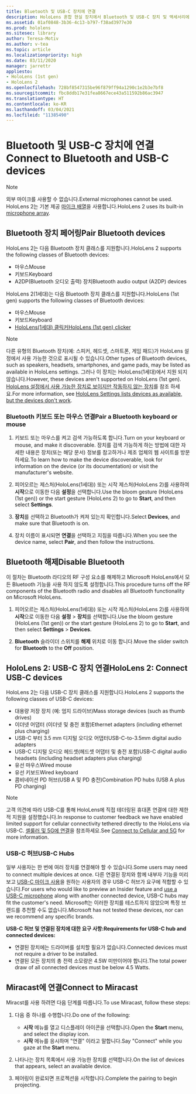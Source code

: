 ```yaml
---
title: Bluetooth 및 USB-C 장치에 연결
description: HoloLens 혼합 현실 장치에서 Bluetooth 및 USB-C 장치 및 액세서리에 연결을 시작하세요.
ms.assetid: 01af0848-3b36-4c13-b797-f38ad3977e30
ms.prod: hololens
ms.sitesec: library
author: Teresa-Motiv
ms.author: v-tea
ms.topic: article
ms.localizationpriority: high
ms.date: 03/11/2020
manager: jarrettr
appliesto:
- HoloLens (1st gen)
- HoloLens 2
ms.openlocfilehash: 728bf8547315be96f879ff94a1290c1e2b3e7bf8
ms.sourcegitcommit: fbc8ddb17e31fea8667ece43a511592b86ac3947
ms.translationtype: HT
ms.contentlocale: ko-KR
ms.lasthandoff: 03/04/2021
ms.locfileid: "11385490"
---
```

# <a name="connect-to-bluetooth-and-usb-c-devices"></a><span data-ttu-id="7dc31-103">Bluetooth 및 USB-C 장치에 연결</span><span class="sxs-lookup"><span data-stu-id="7dc31-103">Connect to Bluetooth and USB-C devices</span></span>

> [!NOTE]
> <span data-ttu-id="7dc31-104">외부 마이크를 사용할 수 없습니다.</span><span class="sxs-lookup"><span data-stu-id="7dc31-104">External microphones cannot be used.</span></span> <span data-ttu-id="7dc31-105">HoloLens 2는 기본 제공 [마이크 배열](hololens2-hardware.md#audio-and-speech)을 사용합니다.</span><span class="sxs-lookup"><span data-stu-id="7dc31-105">HoloLens 2 uses its built-in [microphone array](hololens2-hardware.md#audio-and-speech).</span></span>

## <a name="pair-bluetooth-devices"></a><span data-ttu-id="7dc31-106">Bluetooth 장치 페어링</span><span class="sxs-lookup"><span data-stu-id="7dc31-106">Pair Bluetooth devices</span></span>

<span data-ttu-id="7dc31-107">HoloLens 2는 다음 Bluetooth 장치 클래스를 지원합니다.</span><span class="sxs-lookup"><span data-stu-id="7dc31-107">HoloLens 2 supports the following classes of Bluetooth devices:</span></span>

- <span data-ttu-id="7dc31-108">마우스</span><span class="sxs-lookup"><span data-stu-id="7dc31-108">Mouse</span></span>
- <span data-ttu-id="7dc31-109">키보드</span><span class="sxs-lookup"><span data-stu-id="7dc31-109">Keyboard</span></span>
- <span data-ttu-id="7dc31-110">A2DP(Bluetooth 오디오 출력) 장치</span><span class="sxs-lookup"><span data-stu-id="7dc31-110">Bluetooth audio output (A2DP) devices</span></span>

<span data-ttu-id="7dc31-111">HoloLens 2(1세대)는 다음 Bluetooth 장치 클래스를 지원합니다.</span><span class="sxs-lookup"><span data-stu-id="7dc31-111">HoloLens (1st gen) supports the following classes of Bluetooth devices:</span></span>

- <span data-ttu-id="7dc31-112">마우스</span><span class="sxs-lookup"><span data-stu-id="7dc31-112">Mouse</span></span>
- <span data-ttu-id="7dc31-113">키보드</span><span class="sxs-lookup"><span data-stu-id="7dc31-113">Keyboard</span></span>
- [<span data-ttu-id="7dc31-114">HoloLens(1세대) 클릭커</span><span class="sxs-lookup"><span data-stu-id="7dc31-114">HoloLens (1st gen) clicker</span></span>](https://docs.microsoft.com/hololens/hololens1-clicker)

> [!NOTE]
> <span data-ttu-id="7dc31-115">다른 유형의 Bluetooth 장치(예: 스피커, 헤드셋, 스마트폰, 게임 패드)가 HoloLens 설정에서 사용 가능한 것으로 표시될 수 있습니다.</span><span class="sxs-lookup"><span data-stu-id="7dc31-115">Other types of Bluetooth devices, such as speakers, headsets, smartphones, and game pads, may be listed as available in HoloLens settings.</span></span> <span data-ttu-id="7dc31-116">그러나 이 장치는 HoloLens(1세대)에서 지원 되지 않습니다.</span><span class="sxs-lookup"><span data-stu-id="7dc31-116">However, these devices aren't supported on HoloLens (1st gen).</span></span> <span data-ttu-id="7dc31-117">[HoloLens 설정에서 사용 가능한 장치로 보이지만 작동하지 않는 장치](hololens-FAQ.md#hololens-settings-lists-devices-as-available-but-the-devices-dont-work)를 참조 하세요.</span><span class="sxs-lookup"><span data-stu-id="7dc31-117">For more information, see [HoloLens Settings lists devices as available, but the devices don't work](hololens-FAQ.md#hololens-settings-lists-devices-as-available-but-the-devices-dont-work).</span></span>

### <a name="pair-a-bluetooth-keyboard-or-mouse"></a><span data-ttu-id="7dc31-118">Bluetooth 키보드 또는 마우스 연결</span><span class="sxs-lookup"><span data-stu-id="7dc31-118">Pair a Bluetooth keyboard or mouse</span></span>

1. <span data-ttu-id="7dc31-119">키보드 또는 마우스를 켜고 검색 가능하도록 합니다.</span><span class="sxs-lookup"><span data-stu-id="7dc31-119">Turn on your keyboard or mouse, and make it discoverable.</span></span> <span data-ttu-id="7dc31-120">장치를 검색 가능하게 하는 방법에 대한 자세한 내용은 장치(또는 해당 문서) 정보를 참고하거나 제조 업체의 웹 사이트를 방문하세요.</span><span class="sxs-lookup"><span data-stu-id="7dc31-120">To learn how to make the device discoverable, look for information on the device (or its documentation) or visit the manufacturer's website.</span></span>

1. <span data-ttu-id="7dc31-121">피어오르는 제스처(HoloLens(1세대)) 또는 시작 제스처(HoloLens 2)를 사용하여 **시작**으로 이동한 다음 **설정**을 선택합니다.</span><span class="sxs-lookup"><span data-stu-id="7dc31-121">Use the bloom gesture (HoloLens (1st gen)) or the start gesture (HoloLens 2) to go to **Start**, and then select **Settings**.</span></span>

1. <span data-ttu-id="7dc31-122">**장치**를 선택하고 Bluetooth가 켜져 있는지 확인합니다.</span><span class="sxs-lookup"><span data-stu-id="7dc31-122">Select **Devices**, and make sure that Bluetooth is on.</span></span>  

1. <span data-ttu-id="7dc31-123">장치 이름이 표시되면 **연결**을 선택하고 지침을 따릅니다.</span><span class="sxs-lookup"><span data-stu-id="7dc31-123">When you see the device name, select **Pair**, and then follow the instructions.</span></span>

## <a name="disable-bluetooth"></a><span data-ttu-id="7dc31-124">Bluetooth 해제</span><span class="sxs-lookup"><span data-stu-id="7dc31-124">Disable Bluetooth</span></span>

<span data-ttu-id="7dc31-125">이 절차는 Bluetooth 라디오의 RF 구성 요소를 해제하고 Microsoft HoloLens에서 모든 Bluetooth 기능을 사용 하지 않도록 설정합니다.</span><span class="sxs-lookup"><span data-stu-id="7dc31-125">This procedure turns off the RF components of the Bluetooth radio and disables all Bluetooth functionality on Microsoft HoloLens.</span></span>

1. <span data-ttu-id="7dc31-126">피어오르는 제스처(HoloLens(1세대)) 또는 시작 제스처(HoloLens 2)를 사용하여 **시작**으로 이동한 다음 **설정** > **장치**를 선택합니다.</span><span class="sxs-lookup"><span data-stu-id="7dc31-126">Use the bloom gesture (HoloLens (1st gen)) or the start gesture (HoloLens 2) to go to **Start**, and then select **Settings** > **Devices**.</span></span>

1. <span data-ttu-id="7dc31-127">**Bluetooth** 슬라이더 스위치를 **해제** 위치로 이동 합니다.</span><span class="sxs-lookup"><span data-stu-id="7dc31-127">Move the slider switch for **Bluetooth** to the **Off** position.</span></span>

## <a name="hololens-2-connect-usb-c-devices"></a><span data-ttu-id="7dc31-128">HoloLens 2: USB-C 장치 연결</span><span class="sxs-lookup"><span data-stu-id="7dc31-128">HoloLens 2: Connect USB-C devices</span></span>

<span data-ttu-id="7dc31-129">HoloLens 2는 다음 USB-C 장치 클래스를 지원합니다.</span><span class="sxs-lookup"><span data-stu-id="7dc31-129">HoloLens 2 supports the following classes of USB-C devices:</span></span>

- <span data-ttu-id="7dc31-130">대용량 저장 장치 (예: 엄지 드라이브)</span><span class="sxs-lookup"><span data-stu-id="7dc31-130">Mass storage devices (such as thumb drives)</span></span>
- <span data-ttu-id="7dc31-131">이더넷 어댑터 (이더넷 및 충전 포함)</span><span class="sxs-lookup"><span data-stu-id="7dc31-131">Ethernet adapters (including ethernet plus charging)</span></span>
- <span data-ttu-id="7dc31-132">USB-C 부터 3.5 mm 디지털 오디오 어댑터</span><span class="sxs-lookup"><span data-stu-id="7dc31-132">USB-C-to-3.5mm digital audio adapters</span></span>
- <span data-ttu-id="7dc31-133">USB-C 디지털 오디오 헤드셋(헤드셋 어댑터 및 충전 포함)</span><span class="sxs-lookup"><span data-stu-id="7dc31-133">USB-C digital audio headsets (including headset adapters plus charging)</span></span>
- <span data-ttu-id="7dc31-134">유선 마우스</span><span class="sxs-lookup"><span data-stu-id="7dc31-134">Wired mouse</span></span>
- <span data-ttu-id="7dc31-135">유선 키보드</span><span class="sxs-lookup"><span data-stu-id="7dc31-135">Wired keyboard</span></span>
- <span data-ttu-id="7dc31-136">콤비네이션 PD 허브(USB A 및 PD 충전)</span><span class="sxs-lookup"><span data-stu-id="7dc31-136">Combination PD hubs (USB A plus PD charging)</span></span>

> [!NOTE]
> <span data-ttu-id="7dc31-137">고객 의견에 따라 USB-C를 통해 HoloLens에 직접 테더링된 휴대폰 연결에 대한 제한적 지원을 설정했습니다.</span><span class="sxs-lookup"><span data-stu-id="7dc31-137">In response to customer feedback we have enabled limited support for cellular connectivity tethered directly to the HoloLens via USB-C.</span></span> <span data-ttu-id="7dc31-138">[셀룰러 및 5G에 연결](hololens-cellular.md)을 참조하세요.</span><span class="sxs-lookup"><span data-stu-id="7dc31-138">See [Connect to Cellular and 5G](hololens-cellular.md) for more information.</span></span>

### <a name="usb-c-hubs"></a><span data-ttu-id="7dc31-139">USB-C 허브</span><span class="sxs-lookup"><span data-stu-id="7dc31-139">USB-C Hubs</span></span>

<span data-ttu-id="7dc31-140">일부 사용자는 한 번에 여러 장치를 연결해야 할 수 있습니다.</span><span class="sxs-lookup"><span data-stu-id="7dc31-140">Some users may need to connect multiple devices at once.</span></span> <span data-ttu-id="7dc31-141">다른 연결된 장치와 함께 내부자 기능을 미리 보고 [USB-C 마이크 사용](hololens-insider.md#usb-c-external-microphone-support)을 원하는 사용자의 경우 USB-C 허브가 요구에 적합할 수 있습니다.</span><span class="sxs-lookup"><span data-stu-id="7dc31-141">For users who would like to preview an Insider feature and [use a USB-C microphone](hololens-insider.md#usb-c-external-microphone-support) along with another connected device, USB-C hubs may fit the customer's need.</span></span> <span data-ttu-id="7dc31-142">Microsoft는 이러한 장치를 테스트하지 않았으며 특정 브랜드를 추천할 수도 없습니다.</span><span class="sxs-lookup"><span data-stu-id="7dc31-142">Microsoft has not tested these devices, nor can we recommend any specific brands.</span></span>

**<span data-ttu-id="7dc31-143">USB-C 허브 및 연결된 장치에 대한 요구 사항:</span><span class="sxs-lookup"><span data-stu-id="7dc31-143">Requirements for USB-C hub and connected devices:</span></span>**

- <span data-ttu-id="7dc31-144">연결된 장치에는 드라이버를 설치할 필요가 없습니다.</span><span class="sxs-lookup"><span data-stu-id="7dc31-144">Connected devices must not require a driver to be installed.</span></span>
- <span data-ttu-id="7dc31-145">연결된 모든 장치의 총 전력 소모량은 4.5W 미만이어야 합니다.</span><span class="sxs-lookup"><span data-stu-id="7dc31-145">The total power draw of all connected devices must be below 4.5 Watts.</span></span>

## <a name="connect-to-miracast"></a><span data-ttu-id="7dc31-146">Miracast에 연결</span><span class="sxs-lookup"><span data-stu-id="7dc31-146">Connect to Miracast</span></span>

<span data-ttu-id="7dc31-147">Miracst를 사용 하려면 다음 단계를 따릅니다.</span><span class="sxs-lookup"><span data-stu-id="7dc31-147">To use Miracast, follow these steps:</span></span>

1. <span data-ttu-id="7dc31-148">다음 중 하나를 수행합니다.</span><span class="sxs-lookup"><span data-stu-id="7dc31-148">Do one of the following:</span></span>  

   - <span data-ttu-id="7dc31-149">**시작** 메뉴를 열고 디스플레이 아이콘을 선택합니다.</span><span class="sxs-lookup"><span data-stu-id="7dc31-149">Open the **Start** menu, and select the display icon.</span></span>
   - <span data-ttu-id="7dc31-150">**시작** 메뉴를 응시하며 "연결" 이라고 말합니다.</span><span class="sxs-lookup"><span data-stu-id="7dc31-150">Say "Connect" while you gaze at the **Start** menu.</span></span>  

1. <span data-ttu-id="7dc31-151">나타나는 장치 목록에서 사용 가능한 장치를 선택합니다.</span><span class="sxs-lookup"><span data-stu-id="7dc31-151">On the list of devices that appears, select an available device.</span></span>

1. <span data-ttu-id="7dc31-152">페어링이 완료되면 프로젝션을 시작합니다.</span><span class="sxs-lookup"><span data-stu-id="7dc31-152">Complete the pairing to begin projecting.</span></span>

